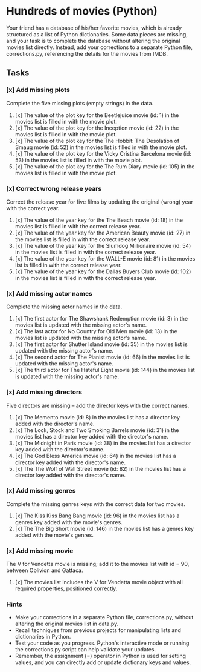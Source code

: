 # Hundreds of movies (Python)

Your friend has a database of his/her favorite movies, which is already structured as a list of Python dictionaries. Some data pieces are missing, and your task is to complete the database without altering the original movies list directly. Instead, add your corrections to a separate Python file, corrections.py, referencing the details for the movies from IMDB.

## Tasks

### [x] Add missing plots
Complete the five missing plots (empty strings) in the data.

1. [x] The value of the plot key for the Beetlejuice movie (id: 1) in the movies list is filled in with the movie plot.
2. [x] The value of the plot key for the Inception movie (id: 22) in the movies list is filled in with the movie plot.
3. [x] The value of the plot key for the The Hobbit: The Desolation of Smaug movie (id: 52) in the movies list is filled in with the movie plot.
4. [x] The value of the plot key for the Vicky Cristina Barcelona movie (id: 53) in the movies list is filled in with the movie plot.
5. [x] The value of the plot key for the The Rum Diary movie (id: 105) in the movies list is filled in with the movie plot.

### [x] Correct wrong release years
Correct the release year for five films by updating the original (wrong) year with the correct year.

1. [x] The value of the year key for the The Beach movie (id: 18) in the movies list is filled in with the correct release year.
2. [x] The value of the year key for the American Beauty movie (id: 27) in the movies list is filled in with the correct release year.
3. [x] The value of the year key for the Slumdog Millionaire movie (id: 54) in the movies list is filled in with the correct release year.
4. [x] The value of the year key for the WALL-E movie (id: 81) in the movies list is filled in with the correct release year.
5. [x] The value of the year key for the Dallas Buyers Club movie (id: 102) in the movies list is filled in with the correct release year.

### [x] Add missing actor names
Complete the missing actor names in the data.

1. [x] The first actor for The Shawshank Redemption movie (id: 3) in the movies list is updated with the missing actor's name.
2. [x] The last actor for No Country for Old Men movie (id: 13) in the movies list is updated with the missing actor's name.
3. [x] The first actor for Shutter Island movie (id: 35) in the movies list is updated with the missing actor's name.
4. [x] The second actor for The Pianist movie (id: 66) in the movies list is updated with the missing actor's name.
5. [x] The third actor for The Hateful Eight movie (id: 144) in the movies list is updated with the missing actor's name.

### [x] Add missing directors
Five directors are missing – add the director keys with the correct names.

1. [x] The Memento movie (id: 8) in the movies list has a director key added with the director's name.
2. [x] The Lock, Stock and Two Smoking Barrels movie (id: 31) in the movies list has a director key added with the director's name.
3. [x] The Midnight in Paris movie (id: 38) in the movies list has a director key added with the director's name.
4. [x] The God Bless America movie (id: 64) in the movies list has a director key added with the director's name.
5. [x] The The Wolf of Wall Street movie (id: 82) in the movies list has a director key added with the director's name.

### [x] Add missing genres
Complete the missing genres keys with the correct data for two movies.

1. [x] The Kiss Kiss Bang Bang movie (id: 96) in the movies list has a genres key added with the movie's genres.
2. [x] The The Big Short movie (id: 146) in the movies list has a genres key added with the movie's genres.

### [x] Add missing movie
The V for Vendetta movie is missing; add it to the movies list with id = 90, between Oblivion and Gattaca.

1. [x] The movies list includes the V for Vendetta movie object with all required properties, positioned correctly.

### Hints

- Make your corrections in a separate Python file, corrections.py, without altering the original movies list in data.py.
- Recall techniques from previous projects for manipulating lists and dictionaries in Python.
- Test your code as you progress. Python's interactive mode or running the corrections.py script can help validate your updates.
- Remember, the assignment (=) operator in Python is used for setting values, and you can directly add or update dictionary keys and values.